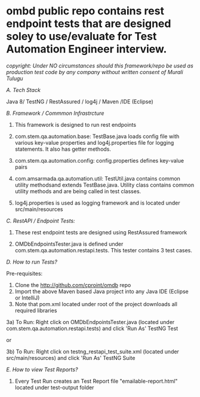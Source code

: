 # ombd public repo contains rest endpoint tests that are designed soley to use/evaluate for Test Automation Engineer interview. 

*copyright: Under NO circumstances should this framework/repo be used as production test code by any company without written consent of Murali Tulugu*

*A. Tech Stack*

Java 8/ TestNG / RestAssured / log4j / Maven /IDE (Eclipse)

*B. Framework / Commmon Infrastrcture*

1) This framework is designed to run rest endpoints

2) com.stem.qa.automation.base: TestBase.java loads config file with various key-value properties and log4j.properties file for logging statements. It also has getter methods.  

3) com.stem.qa.automation.config: config.properties defines key-value pairs

4) com.amsarmada.qa.automation.util: TestUtil.java contains common utility methodsand extends TestBase.java. Utility class contains common utility methods and are being called in test classes.

5) log4j.properties is used as logging framework and is located under src/main/resources
  

*C. RestAPI / Endpoint Tests:* 

1) These rest endpoint tests are designed using RestAssured framework

2) OMDbEndpointsTester.java is defined under com.stem.qa.automation.restapi.tests. This tester contains 3 test cases. 

*D. How to run Tests?* 

Pre-requisites:
1) Clone the http://github.com/cproint/omdb repo
2) Import the above Maven based Java project into any Java IDE (Eclipse or IntelliJ)
3) Note that pom.xml located under root of the project downloads all required libraries
 
3a) To Run: Right click on OMDbEndpointsTester.java (located under com.stem.qa.automation.restapi.tests) and click 'Run As' TestNG Test

 or

3b) To Run: Right click on testng_restapi_test_suite.xml (located under src/main/resources) and click 'Run As' TestNG Suite

*E. How to view Test Reports?* 

1) Every Test Run creates an Test Report file "emailable-report.html" located under test-output folder